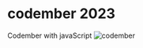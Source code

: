 # codember 2023
Codember with javaScript 
![codember](https://github.com/OctopusMichael/codember/assets/114978678/08a0f59a-a2dd-4101-92ba-780959a2c7b9)
